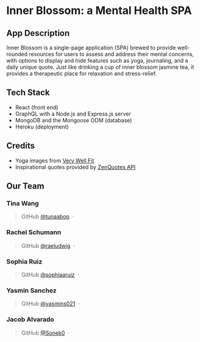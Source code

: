# Inner Blossom: a Mental Health SPA

## App Description

Inner Blossom is a single-page application (SPA) brewed to provide well-rounded resources for users to assess and address their mental concerns, with options to display and hide features such as yoga, journaling, and a daily unique quote. Just like drinking a cup of inner blossom jasmine tea, it provides a therapeutic place for relaxation and stress-relief.

## Tech Stack
- React (front end)
- GraphQL with a Node.js and Express.js server
- MongoDB and the Mongoose ODM (database)
- Heroku (deployment)

## Credits
- Yoga images from <a href="https://www.verywellfit.com/essential-yoga-poses-for-beginners-3566747">Very Well Fit</a>
- Inspirational quotes provided by <a href="https://zenquotes.io/" target="_blank">ZenQuotes API</a>

## Our Team

### **Tina Wang** ###
> GitHub [@tunaabop](https://github.com/tunaabop) &nbsp;&middot;&nbsp;
### **Rachel Schumann** ###
> GitHub [@raeludwig](https://github.com/raeludwig) &nbsp;&middot;&nbsp;
### **Sophia Ruiz** ###
> GitHub [@sophiaaruiz](https://github.com/sophiaruiz) &nbsp;&middot;&nbsp;
### **Yasmin Sanchez** ###
> GitHub [@yasmins021](https://github.com/yasmins021) &nbsp;&middot;&nbsp;
### **Jacob Alvarado** ###
> GitHub [@Sonek0](https://github.com/Sonek0) &nbsp;&middot;&nbsp;
